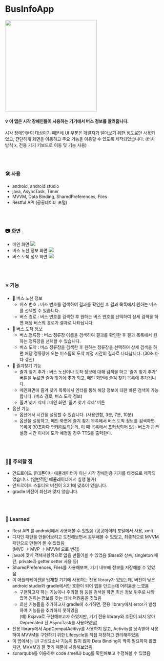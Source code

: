 # BusInfoApp
<img src="https://user-images.githubusercontent.com/61993128/187889792-5b4f4dd8-3c59-4de8-9e4b-973aeaec7eb8.png" width="300" height="300" />

<br>

#### 💡 이 앱은 시각 장애인들이 사용하는 기기에서 버스 정보를 알려줍니다. 
시각 장애인들이 대상이기 때문에 UI 부분은 개발자가 알아보기 위한 용도로만 사용되었고, 간단하게 화면을 이동하고 주요 기능을 이용할 수 있도록 제작되었습니다. (터치 방식 x, 전용 기기 키보드로 이동 및 기능 사용)

<br><br>

### 🛠 사용
 * android, android studio
 * java, AsyncTask, Timer
 * MVVM, Data Binding, SharedPreferences, Files
 * Restful API (공공데이터 포털)

<br><br>

### 📷 화면
* 메인 화면 <img src="https://user-images.githubusercontent.com/61993128/187890784-f803cc91-859f-4139-9e2c-475c55fc2d37.PNG"/>
* 버스 노선 정보 화면 <img src="https://user-images.githubusercontent.com/61993128/187892178-e6f9b65f-c39d-4df7-9333-f216af2d69ce.PNG"/>
* 버스 도착 정보 화면 <img src="https://user-images.githubusercontent.com/61993128/187892236-8ec00b1f-07e6-496c-8efd-2a3a98c882ca.PNG"/>

<br><br>

### ⭐️ 기능
 * :bus: 버스 노선 정보
   * 버스 번호 : 버스 번호를 검색하여 결과를 확인한 후 결과 목록에서 원하는 버스를 선택할 수 있습니다.
   * 버스 경로 : 버스 번호를 검색한 후 원하는 버스 번호를 선택하여 상세 검색을 하면 해당 버스의 경로가 결과로 나타납니다.
 * :busstop: 버스 도착 정보
   * 버스 정류장 : 버스 정류장 이름을 검색하여 결과를 확인한 후 결과 목록에서 원하는 정류장을 선택할 수 있습니다.
   * 버스 도착 : 버스 정류장을 검색한 후 원하는 정류장을 선택하여 상세 검색을 하면 해당 정류장에 오는 버스들의 도착 예정 시간이 결과로 나타납니다. (30초 마다 갱신)
 * :bookmark: 즐겨찾기 기능
   * 즐겨 찾기 추가 : 버스 노선이나 도착 정보에 대해 검색을 하고 '즐겨 찾기 추가' 버튼을 누르면 즐겨 찾기에 추가 되고, 메인 화면에 즐겨 찾기 목록에 추가됩니다.
   * 메인화면에 즐겨 찾기 목록에서 엔터를 통해 해당 정보에 대한 빠른 검색이 가능합니다. (버스 경로, 버스 도착 정보)
   * 즐겨 찾기 삭제 : 메인 화면 '즐겨 찾기 삭제' 버튼
 * 옵션 기능
   * 옵션에서 시간을 설정할 수 있습니다. (사용안함, 3분, 7분, 10분)
   * 옵션을 설정하고, 메인 화면에 즐겨 찾기 목록에서 버스 도착 정보를 검색하면 목록이 30초마다 업데이트되는데, 이 때 목록에서 포커싱되어 있는 버스가 옵션 설정 시간 이내에 도착 예정일 경우 TTS를 출력한다.

<br><br>

### 🤚🏻 주의할 점
* 안드로이드 휴대폰이나 에뮬레이터가 아닌 시각 장애인용 기기를 타겟으로 제작되었습니다. (일반적인 에뮬레이터에서 실행 불가)
* 안드로이드 스튜디오 버전이 3.2.1에 맞추어 있습니다.
* gradle 버전이 최신과 맞지 않습니다.

<br><br>

### 📃 Learned
 * Rest API 를 android에서 사용해볼 수 있었음 (공공데이터 포털에서 사용, xml)
 * 디자인 패턴을 만들어보려고 도전해보면서 공부해볼 수 있었고, 최종적으로 MVVM 패턴으로 만들어 볼 수 있었음
   <br>   (MVC -> MVP -> MVVM 으로 변경)
 * java에 맞게 객체지향적으로 앱을 만들어볼 수 있었음 (Base와 상속, singleton 패턴, private과 getter setter 사용 등)
 * SharedPreferences, Files를 사용해보며, 기기 내부에 정보를 저장해볼 수 있었음
 * 이 애플리케이션을 탑재할 기기에 사용하는 전용 library가 있었는데, 버전이 낮은 android studio와 gradle에서만 호환이 되어 앱을 만드는데 어려움을 느꼈음
   - 구현하고자 하는 기능이나 주의할 점 등을 검색을 하면 최신 정보 위주로 나와 있어 원하는 정보를 찾는 데에 어려움을 겪었음
   - 최신 기능들을 추가하고자 gradle에 추가하면, 전용 library에서 error가 발생하여 기능들을 추가하지 못하였음
     <br> (예) Rxjava로 구현해보고자 하였지만, 기기 전용 library와 호환이 되지 않아 Deprecated 된 AsyncTask를 사용하였음)
 * 전용 library에서 AppCompatAcitivy를 사용하지 않고, Activity를 상속받아 사용하여 MVVM을 구현하기 위한 Lifecycle을 직접 저장하고 관리해주었음
 * 이 앱에서는 UI 구성요소나 기능이 많지 않아 Data Binding이 딱히 필요하지 않았지만, MVVM과 잘 맞기 때문에 사용해보았음
 * sonarqube를 이용하여 code smell과 bug를 확인해보고 수정해볼 수 있었음
